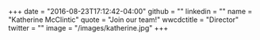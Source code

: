 +++
date = "2016-08-23T17:12:42-04:00"
github = ""
linkedin = ""
name = "Katherine McClintic"
quote = "Join our team!"
wwcdctitle = "Director"
twitter = ""
image = "/images/katherine.jpg"
+++

